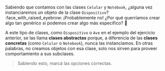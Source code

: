 Sabiendo que contamos con las clases `Celular` y `Notebook`, ¿alguna vez instanciaremos un objeto de la clase `Dispositivo`? :face_with_raised_eyebrow: ¡Probablemente no! ¿Por qué querríamos crear algo tan genérico si podemos crear algo más específico? :star_struck:

A este tipo de clases, como `Dispositivo` o `Ave` en el ejemplo del ejercicio anterior, se las llama **clases abstractas** porque, a diferencia de las **clases concretas** (como `Celular` o `Notebook`), nunca las instanciamos. En otras palabras, no creamos objetos con esa clase, solo nos sirven para proveer comportamiento a sus subclases.

> Sabiendo esto, marcá las opciones correctas.